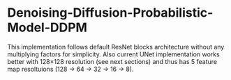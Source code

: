 # Denoising-Diffusion-Probabilistic-Model-DDPM
This implementation follows default ResNet blocks architecture without any multiplying factors for simplicity. Also current UNet implementation works better with 128×128 resolution (see next sections) and thus has 5 feature map resoltuions (128 → 64 → 32 → 16 → 8). 

